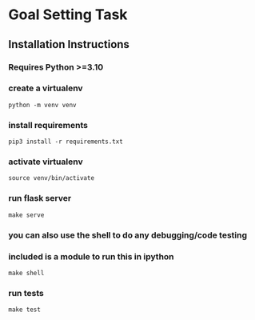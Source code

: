 # Goal Setting Task

## Installation Instructions

### Requires Python >=3.10


### create a virtualenv

```
python -m venv venv
```

### install requirements

```
pip3 install -r requirements.txt
```

### activate virtualenv

```
source venv/bin/activate
```

### run flask server

```
make serve
```

### you can also use the shell to do any debugging/code testing

### included is a module to run this in ipython

```
make shell
```

### run tests

```
make test
```
